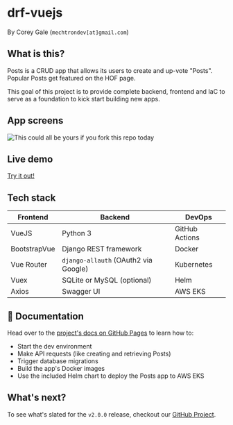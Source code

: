# drf-vuejs

By Corey Gale (`mechtrondev[at]gmail.com`)

## What is this?

Posts is a CRUD app that allows its users to create and up-vote "Posts". Popular Posts get featured on the HOF page.

This goal of this project is to provide complete backend, frontend and IaC to serve as a foundation to kick start building new apps.

## App screens

![This could all be yours if you fork this repo today](/docs/screenshot.gif?raw=true)

## Live demo

[Try it out!](https://posts.k8s.sandbox.ggops.com)

## Tech stack

| Frontend      | Backend                              | DevOps         |
| ------------- | ------------------------------------ | -------------- |
| VueJS         | Python 3                             | GitHub Actions |
| BootstrapVue  | Django REST framework                | Docker         |
| Vue Router    | `django-allauth` (OAuth2 via Google) | Kubernetes     |
| Vuex          | SQLite or MySQL (optional)           | Helm           |
| Axios         | Swagger UI                           | AWS EKS        |

## 📕 Documentation

Head over to the [project's docs on GitHub Pages](http://corey.tech/drf-vuejs/) to learn how to:

- Start the dev environment
- Make API requests (like creating and retrieving Posts)
- Trigger database migrations
- Build the app's Docker images
- Use the included Helm chart to deploy the Posts app to AWS EKS

## What's next?

To see what's slated for the `v2.0.0` release, checkout our [GitHub Project](https://github.com/mechtron/drf-vuejs/projects/2).
